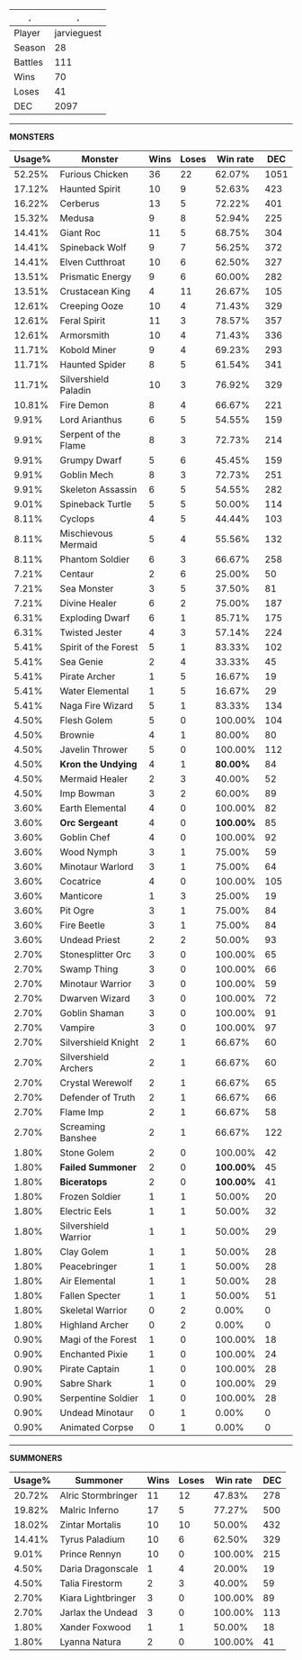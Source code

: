 .|.
|-|-
Player|jarvieguest
Season|28
Battles|111
Wins|70
Loses|41
DEC|2097

---
**MONSTERS**

Usage%|Monster|Wins|Loses|Win rate|DEC|
-|-|-|-|-|-|
52.25%|Furious Chicken|36|22|62.07%|1051|
17.12%|Haunted Spirit|10|9|52.63%|423|
16.22%|Cerberus|13|5|72.22%|401|
15.32%|Medusa|9|8|52.94%|225|
14.41%|Giant Roc|11|5|68.75%|304|
14.41%|Spineback Wolf|9|7|56.25%|372|
14.41%|Elven Cutthroat|10|6|62.50%|327|
13.51%|Prismatic Energy|9|6|60.00%|282|
13.51%|Crustacean King|4|11|26.67%|105|
12.61%|Creeping Ooze|10|4|71.43%|329|
12.61%|Feral Spirit|11|3|78.57%|357|
12.61%|Armorsmith|10|4|71.43%|336|
11.71%|Kobold Miner|9|4|69.23%|293|
11.71%|Haunted Spider|8|5|61.54%|341|
11.71%|Silvershield Paladin|10|3|76.92%|329|
10.81%|Fire Demon|8|4|66.67%|221|
9.91%|Lord Arianthus|6|5|54.55%|159|
9.91%|Serpent of the Flame|8|3|72.73%|214|
9.91%|Grumpy Dwarf|5|6|45.45%|159|
9.91%|Goblin Mech|8|3|72.73%|251|
9.91%|Skeleton Assassin|6|5|54.55%|282|
9.01%|Spineback Turtle|5|5|50.00%|114|
8.11%|Cyclops|4|5|44.44%|103|
8.11%|Mischievous Mermaid|5|4|55.56%|132|
8.11%|Phantom Soldier|6|3|66.67%|258|
7.21%|Centaur|2|6|25.00%|50|
7.21%|Sea Monster|3|5|37.50%|81|
7.21%|Divine Healer|6|2|75.00%|187|
6.31%|Exploding Dwarf|6|1|85.71%|175|
6.31%|Twisted Jester|4|3|57.14%|224|
5.41%|Spirit of the Forest|5|1|83.33%|102|
5.41%|Sea Genie|2|4|33.33%|45|
5.41%|Pirate Archer|1|5|16.67%|19|
5.41%|Water Elemental|1|5|16.67%|29|
5.41%|Naga Fire Wizard|5|1|83.33%|134|
4.50%|Flesh Golem|5|0|100.00%|104|
4.50%|Brownie|4|1|80.00%|80|
4.50%|Javelin Thrower|5|0|100.00%|112|
4.50%|**Kron the Undying**|4|1|**80.00%**|84|
4.50%|Mermaid Healer|2|3|40.00%|52|
4.50%|Imp Bowman|3|2|60.00%|89|
3.60%|Earth Elemental|4|0|100.00%|82|
3.60%|**Orc Sergeant**|4|0|**100.00%**|85|
3.60%|Goblin Chef|4|0|100.00%|92|
3.60%|Wood Nymph|3|1|75.00%|59|
3.60%|Minotaur Warlord|3|1|75.00%|64|
3.60%|Cocatrice|4|0|100.00%|105|
3.60%|Manticore|1|3|25.00%|19|
3.60%|Pit Ogre|3|1|75.00%|84|
3.60%|Fire Beetle|3|1|75.00%|84|
3.60%|Undead Priest|2|2|50.00%|93|
2.70%|Stonesplitter Orc|3|0|100.00%|65|
2.70%|Swamp Thing|3|0|100.00%|66|
2.70%|Minotaur Warrior|3|0|100.00%|59|
2.70%|Dwarven Wizard|3|0|100.00%|72|
2.70%|Goblin Shaman|3|0|100.00%|91|
2.70%|Vampire|3|0|100.00%|97|
2.70%|Silvershield Knight|2|1|66.67%|60|
2.70%|Silvershield Archers|2|1|66.67%|60|
2.70%|Crystal Werewolf|2|1|66.67%|65|
2.70%|Defender of Truth|2|1|66.67%|66|
2.70%|Flame Imp|2|1|66.67%|58|
2.70%|Screaming Banshee|2|1|66.67%|122|
1.80%|Stone Golem|2|0|100.00%|42|
1.80%|**Failed Summoner**|2|0|**100.00%**|45|
1.80%|**Biceratops**|2|0|**100.00%**|41|
1.80%|Frozen Soldier|1|1|50.00%|20|
1.80%|Electric Eels|1|1|50.00%|32|
1.80%|Silvershield Warrior|1|1|50.00%|29|
1.80%|Clay Golem|1|1|50.00%|28|
1.80%|Peacebringer|1|1|50.00%|28|
1.80%|Air Elemental|1|1|50.00%|28|
1.80%|Fallen Specter|1|1|50.00%|51|
1.80%|Skeletal Warrior|0|2|0.00%|0|
1.80%|Highland Archer|0|2|0.00%|0|
0.90%|Magi of the Forest|1|0|100.00%|18|
0.90%|Enchanted Pixie|1|0|100.00%|24|
0.90%|Pirate Captain|1|0|100.00%|28|
0.90%|Sabre Shark|1|0|100.00%|29|
0.90%|Serpentine Soldier|1|0|100.00%|28|
0.90%|Undead Minotaur|0|1|0.00%|0|
0.90%|Animated Corpse|0|1|0.00%|0|

---
**SUMMONERS**

Usage%|Summoner|Wins|Loses|Win rate|DEC|
-|-|-|-|-|-|
20.72%|Alric Stormbringer|11|12|47.83%|278|
19.82%|Malric Inferno|17|5|77.27%|500|
18.02%|Zintar Mortalis|10|10|50.00%|432|
14.41%|Tyrus Paladium|10|6|62.50%|329|
9.01%|Prince Rennyn|10|0|100.00%|215|
4.50%|Daria Dragonscale|1|4|20.00%|19|
4.50%|Talia Firestorm|2|3|40.00%|59|
2.70%|Kiara Lightbringer|3|0|100.00%|89|
2.70%|Jarlax the Undead|3|0|100.00%|113|
1.80%|Xander Foxwood|1|1|50.00%|18|
1.80%|Lyanna Natura|2|0|100.00%|41|
